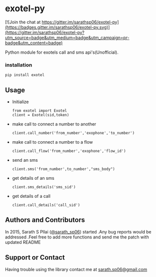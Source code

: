 # exotel-py #

[![Join the chat at https://gitter.im/sarathsp06/exotel-py](https://badges.gitter.im/sarathsp06/exotel-py.svg)](https://gitter.im/sarathsp06/exotel-py?utm_source=badge&utm_medium=badge&utm_campaign=pr-badge&utm_content=badge)

Python module for exotels call and sms api's(Unofficial). 

### installation ###
`
pip install exotel
`

## Usage ##
 - Initialize

   ```
   from exotel import Exotel
   client = Exotel(sid,token)
   ```

- make call to connect a number to another
 
   ```
   client.call_number('from_number','exophone','to_number')
   ```

- make call to connect a number to a flow

   ```
   client.call_flow('from_number','exophone','flow_id')
   ```

- send an sms

   ```
   client.sms('from_number',to_number',"sms_body")
   ```

- get details of an sms

   ```
   client.sms_details('sms_sid')
   ```
- get details of a call

   ```
   client.call_details('call_sid')
   ```


## Authors and Contributors ##

In 2015, Sarath S Pllai ([@sarath_sp06](https://twitter.com/sarath_sp06)) started .Any bug reports would be addressed .Feel free to add more functions and send me the patch with updated README 

## Support or Contact ##
Having trouble using the library contact me at sarath.sp06@gmail.com
